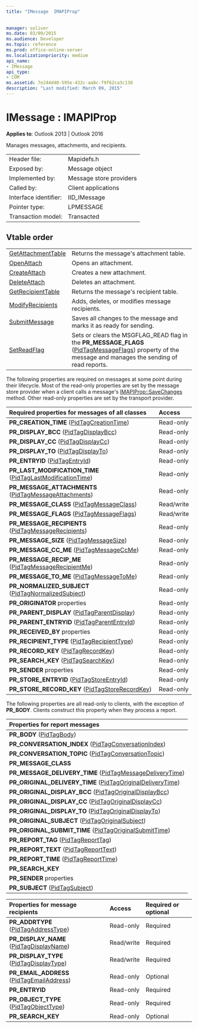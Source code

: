 ```yaml
---
title: "IMessage  IMAPIProp"
 
 
manager: soliver
ms.date: 03/09/2015
ms.audience: Developer
ms.topic: reference
ms.prod: office-online-server
ms.localizationpriority: medium
api_name:
- IMessage
api_type:
- COM
ms.assetid: 7e244d40-595e-432c-aa8c-f9f62ca3c138
description: "Last modified: March 09, 2015"
---
```


# IMessage : IMAPIProp

  
  
**Applies to**: Outlook 2013 | Outlook 2016 
  
Manages messages, attachments, and recipients.
  
|||
|:-----|:-----|
|Header file:  <br/> |Mapidefs.h  <br/> |
|Exposed by:  <br/> |Message object  <br/> |
|Implemented by:  <br/> |Message store providers  <br/> |
|Called by:  <br/> |Client applications  <br/> |
|Interface identifier:  <br/> |IID_IMessage  <br/> |
|Pointer type:  <br/> |LPMESSAGE  <br/> |
|Transaction model:  <br/> |Transacted  <br/> |
   
## Vtable order

|||
|:-----|:-----|
|[GetAttachmentTable](imessage-getattachmenttable.md) <br/> |Returns the message's attachment table. |
|[OpenAttach](imessage-openattach.md) <br/> |Opens an attachment. |
|[CreateAttach](imessage-createattach.md) <br/> |Creates a new attachment. |
|[DeleteAttach](imessage-deleteattach.md) <br/> |Deletes an attachment. |
|[GetRecipientTable](imessage-getrecipienttable.md) <br/> |Returns the message's recipient table. |
|[ModifyRecipients](imessage-modifyrecipients.md) <br/> |Adds, deletes, or modifies message recipients. |
|[SubmitMessage](imessage-submitmessage.md) <br/> |Saves all changes to the message and marks it as ready for sending. |
|[SetReadFlag](imessage-setreadflag.md) <br/> |Sets or clears the MSGFLAG_READ flag in the **PR_MESSAGE_FLAGS** ([PidTagMessageFlags](pidtagmessageflags-canonical-property.md)) property of the message and manages the sending of read reports. |
   
The following properties are required on messages at some point during their lifecycle. Most of the read-only properties are set by the message store provider when a client calls a message's [IMAPIProp::SaveChanges](imapiprop-savechanges.md) method. Other read-only properties are set by the transport provider. 
  
|**Required properties for messages of all classes**|**Access**|
|:-----|:-----|
|**PR_CREATION_TIME** ([PidTagCreationTime](pidtagcreationtime-canonical-property.md))  <br/> |Read-only  <br/> |
|**PR_DISPLAY_BCC** ([PidTagDisplayBcc](pidtagdisplaybcc-canonical-property.md))  <br/> |Read-only  <br/> |
|**PR_DISPLAY_CC** ([PidTagDisplayCc](pidtagdisplaycc-canonical-property.md))  <br/> |Read-only  <br/> |
|**PR_DISPLAY_TO** ([PidTagDisplayTo](pidtagdisplayto-canonical-property.md))  <br/> |Read-only  <br/> |
|**PR_ENTRYID** ([PidTagEntryId](pidtagentryid-canonical-property.md))  <br/> |Read-only  <br/> |
|**PR_LAST_MODIFICATION_TIME** ([PidTagLastModificationTime](pidtaglastmodificationtime-canonical-property.md))  <br/> |Read-only  <br/> |
|**PR_MESSAGE_ATTACHMENTS** ([PidTagMessageAttachments](pidtagmessageattachments-canonical-property.md))  <br/> |Read-only  <br/> |
|**PR_MESSAGE_CLASS** ([PidTagMessageClass](pidtagmessageclass-canonical-property.md))  <br/> |Read/write  <br/> |
|**PR_MESSAGE_FLAGS** ([PidTagMessageFlags](pidtagmessageflags-canonical-property.md))  <br/> |Read/write  <br/> |
|**PR_MESSAGE_RECIPIENTS** ([PidTagMessageRecipients](pidtagmessagerecipients-canonical-property.md))  <br/> |Read-only  <br/> |
|**PR_MESSAGE_SIZE** ([PidTagMessageSize](pidtagmessagesize-canonical-property.md))  <br/> |Read-only  <br/> |
|**PR_MESSAGE_CC_ME** ([PidTagMessageCcMe](pidtagmessageccme-canonical-property.md))  <br/> |Read-only  <br/> |
|**PR_MESSAGE_RECIP_ME** ([PidTagMessageRecipientMe](pidtagmessagerecipientme-canonical-property.md))  <br/> |Read-only  <br/> |
|**PR_MESSAGE_TO_ME** ([PidTagMessageToMe](pidtagmessagetome-canonical-property.md))  <br/> |Read-only  <br/> |
|**PR_NORMALIZED_SUBJECT** ([PidTagNormalizedSubject](pidtagnormalizedsubject-canonical-property.md))  <br/> |Read-only  <br/> |
|**PR_ORIGINATOR** properties  <br/> |Read-only  <br/> |
|**PR_PARENT_DISPLAY** ([PidTagParentDisplay](pidtagparentdisplay-canonical-property.md))  <br/> |Read-only  <br/> |
|**PR_PARENT_ENTRYID** ([PidTagParentEntryId](pidtagparententryid-canonical-property.md))  <br/> |Read-only  <br/> |
|**PR_RECEIVED_BY** properties  <br/> |Read-only  <br/> |
|**PR_RECIPIENT_TYPE** ([PidTagRecipientType](pidtagrecipienttype-canonical-property.md))  <br/> |Read-only  <br/> |
|**PR_RECORD_KEY** ([PidTagRecordKey](pidtagrecordkey-canonical-property.md))  <br/> |Read-only  <br/> |
|**PR_SEARCH_KEY** ([PidTagSearchKey](pidtagsearchkey-canonical-property.md))  <br/> |Read-only  <br/> |
|**PR_SENDER** properties  <br/> |Read-only  <br/> |
|**PR_STORE_ENTRYID** ([PidTagStoreEntryId](pidtagstoreentryid-canonical-property.md))  <br/> |Read-only  <br/> |
|**PR_STORE_RECORD_KEY** ([PidTagStoreRecordKey](pidtagstorerecordkey-canonical-property.md))  <br/> |Read-only  <br/> |
   
The following properties are all read-only to clients, with the exception of **PR_BODY**. Clients construct this property when they process a report.
  
|**Properties for report messages**|
|:-----|
|**PR_BODY** ([PidTagBody](pidtagbody-canonical-property.md))  <br/> |
|**PR_CONVERSATION_INDEX** ([PidTagConversationIndex](pidtagconversationindex-canonical-property.md))  <br/> |
|**PR_CONVERSATION_TOPIC** ([PidTagConversationTopic](pidtagconversationtopic-canonical-property.md))  <br/> |
|**PR_MESSAGE_CLASS** <br/> |
|**PR_MESSAGE_DELIVERY_TIME** ([PidTagMessageDeliveryTime](pidtagmessagedeliverytime-canonical-property.md))  <br/> |
|**PR_ORIGINAL_DELIVERY_TIME** ([PidTagOriginalDeliveryTime](pidtagoriginaldeliverytime-canonical-property.md))  <br/> |
|**PR_ORIGINAL_DISPLAY_BCC** ([PidTagOriginalDisplayBcc](pidtagoriginaldisplaybcc-canonical-property.md))  <br/> |
|**PR_ORIGINAL_DISPLAY_CC** ([PidTagOriginalDisplayCc](pidtagoriginaldisplaycc-canonical-property.md))  <br/> |
|**PR_ORIGINAL_DISPLAY_TO** ([PidTagOriginalDisplayTo](pidtagoriginaldisplayto-canonical-property.md))  <br/> |
|**PR_ORIGINAL_SUBJECT** ([PidTagOriginalSubject](pidtagoriginalsubject-canonical-property.md))  <br/> |
|**PR_ORIGINAL_SUBMIT_TIME** ([PidTagOriginalSubmitTime](pidtagoriginalsubmittime-canonical-property.md))  <br/> |
|**PR_REPORT_TAG** ([PidTagReportTag](pidtagreporttag-canonical-property.md))  <br/> |
|**PR_REPORT_TEXT** ([PidTagReportText](pidtagreporttext-canonical-property.md))  <br/> |
|**PR_REPORT_TIME** ([PidTagReportTime](pidtagreporttime-canonical-property.md))  <br/> |
|**PR_SEARCH_KEY** <br/> |
|**PR_SENDER** properties  <br/> |
|**PR_SUBJECT** ([PidTagSubject](pidtagsubject-canonical-property.md))  <br/> |
   
|**Properties for message recipients**|**Access**|**Required or optional**|
|:-----|:-----|:-----|
|**PR_ADDRTYPE** ([PidTagAddressType](pidtagaddresstype-canonical-property.md))  <br/> |Read-only  <br/> |Required  <br/> |
|**PR_DISPLAY_NAME** ([PidTagDisplayName](pidtagdisplayname-canonical-property.md))  <br/> |Read/write  <br/> |Required  <br/> |
|**PR_DISPLAY_TYPE** ([PidTagDisplayType](pidtagdisplaytype-canonical-property.md))  <br/> |Read/write  <br/> |Required  <br/> |
|**PR_EMAIL_ADDRESS** ([PidTagEmailAddress](pidtagemailaddress-canonical-property.md))  <br/> |Read-only  <br/> |Optional  <br/> |
|**PR_ENTRYID** <br/> |Read-only  <br/> |Required  <br/> |
|**PR_OBJECT_TYPE** ([PidTagObjectType](pidtagobjecttype-canonical-property.md))  <br/> |Read-only  <br/> |Required  <br/> |
|**PR_SEARCH_KEY** <br/> |Read-only  <br/> |Optional  <br/> |
   

